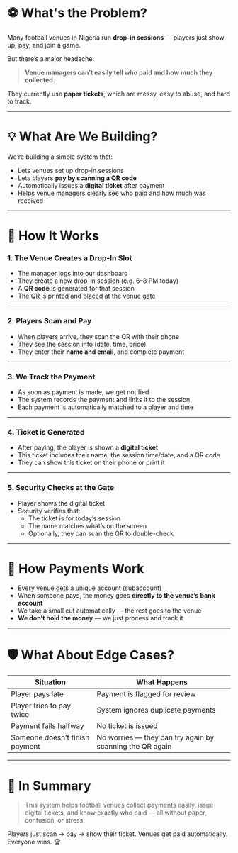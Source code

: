 # ⚽ What's the Problem?

Many football venues in Nigeria run **drop-in sessions** — players just show up, pay, and join a game.

But there’s a major headache:

> **Venue managers can’t easily tell who paid and how much they collected.**

They currently use **paper tickets**, which are messy, easy to abuse, and hard to track.

---
# 💡 What Are We Building?

We’re building a simple system that:
* Lets venues set up drop-in sessions
* Lets players **pay by scanning a QR code**
* Automatically issues a **digital ticket** after payment
* Helps venue managers clearly see who paid and how much was received
---
# 🔁 How It Works

### 1. The Venue Creates a Drop-In Slot
* The manager logs into our dashboard
* They create a new drop-in session (e.g. 6–8 PM today)
* A **QR code** is generated for that session
* The QR is printed and placed at the venue gate
---
### 2. Players Scan and Pay
* When players arrive, they scan the QR with their phone
* They see the session info (date, time, price)
* They enter their **name and email**, and complete payment
---
### 3. We Track the Payment
* As soon as payment is made, we get notified
* The system records the payment and links it to the session
* Each payment is automatically matched to a player and time
---
### 4. Ticket is Generated
* After paying, the player is shown a **digital ticket**
* This ticket includes their name, the session time/date, and a QR code
* They can show this ticket on their phone or print it
---
### 5. Security Checks at the Gate
* Player shows the digital ticket
* Security verifies that:  
	- The ticket is for today’s session
	- The name matches what’s on the screen
	- Optionally, they can scan the QR to double-check

---
# 💸 How Payments Work
* Every venue gets a unique account (subaccount)
* When someone pays, the money goes **directly to the venue’s bank account**
* We take a small cut automatically — the rest goes to the venue
* **We don’t hold the money** — we just process and track it
---
# 🛡️ What About Edge Cases?

| Situation                      | What Happens                                             |
| ------------------------------ | -------------------------------------------------------- |
| Player pays late               | Payment is flagged for review                            |
| Player tries to pay twice      | System ignores duplicate payments                        |
| Payment fails halfway          | No ticket is issued                                      |
| Someone doesn’t finish payment | No worries — they can try again by scanning the QR again |

---
# 📌 In Summary

> This system helps football venues collect payments easily, issue digital tickets, and know exactly who paid — all without paper, confusion, or stress.

Players just scan → pay → show their ticket.
Venues get paid automatically. Everyone wins. 🏆
